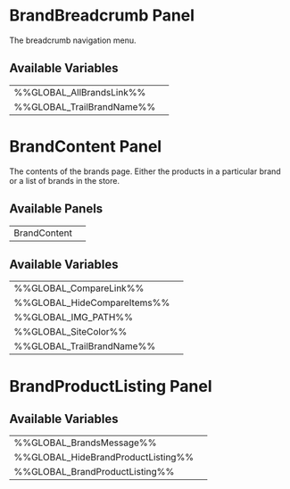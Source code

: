 # <span class="jumptarget"> BrandBreadcrumb Panel </span>

The breadcrumb navigation menu.

## <span class="jumptarget"> Available Variables </span>
|||
|---|---|
| %%GLOBAL_AllBrandsLink%% |
| %%GLOBAL_TrailBrandName%% |

# <span class="jumptarget"> BrandContent Panel </span>

The contents of the brands page. Either the products in a particular brand or a list of brands in the store.

## <span class="jumptarget"> Available Panels </span>
|||
|---|---|
| BrandContent |

## <span class="jumptarget"> Available Variables </span>
|||
|---|---|
| %%GLOBAL_CompareLink%% |
| %%GLOBAL_HideCompareItems%% |
| %%GLOBAL_IMG_PATH%% |
| %%GLOBAL_SiteColor%% |
| %%GLOBAL_TrailBrandName%% |

# <span class="jumptarget"> BrandProductListing Panel </span>

## <span class="jumptarget"> Available Variables </span>
|||
|---|---|
| %%GLOBAL_BrandsMessage%% |
| %%GLOBAL_HideBrandProductListing%% |
| %%GLOBAL_BrandProductListing%% |
